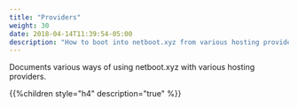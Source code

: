```yaml
---
title: "Providers"
weight: 30
date: 2018-04-14T11:39:54-05:00
description: "How to boot into netboot.xyz from various hosting providers"
---
```


Documents various ways of using netboot.xyz with various hosting providers.

{{%children style="h4" description="true" %}}
